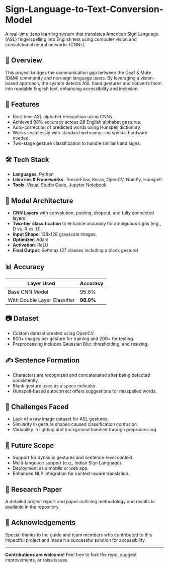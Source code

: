 # Sign-Language-to-Text-Conversion-Model

A real-time deep learning system that translates American Sign Language (ASL) fingerspelling into English text using computer vision and convolutional neural networks (CNNs).

## 📌 Overview

This project bridges the communication gap between the Deaf & Mute (D&M) community and non-sign language users. By leveraging a vision-based approach, the system detects ASL hand gestures and converts them into readable English text, enhancing accessibility and inclusion.

## 🚀 Features

- Real-time ASL alphabet recognition using CNNs.
- Achieved 98% accuracy across 26 English alphabet gestures.
- Auto-correction of predicted words using Hunspell dictionary.
- Works seamlessly with standard webcams—no special hardware needed.
- Two-stage gesture classification to handle similar hand signs.

## 🛠️ Tech Stack

- **Languages**: Python  
- **Libraries & Frameworks**: TensorFlow, Keras, OpenCV, NumPy, Hunspell  
- **Tools**: Visual Studio Code, Jupyter Notebook

## 🧠 Model Architecture

- **CNN Layers** with convolution, pooling, dropout, and fully connected layers.
- **Two-tier classification** to enhance accuracy for ambiguous signs (e.g., D vs. R vs. U).
- **Input Shape**: 128x128 grayscale images.
- **Optimizer**: Adam  
- **Activation**: ReLU  
- **Final Output**: Softmax (27 classes including a blank gesture)

## 📊 Accuracy

| Layer Used       | Accuracy |
|------------------|----------|
| Base CNN Model   | 95.8%    |
| With Double Layer Classifier | **98.0%** |

## 📷 Dataset

- Custom dataset created using OpenCV.
- 800+ images per gesture for training and 200+ for testing.
- Preprocessing includes Gaussian Blur, thresholding, and resizing.

## ✍️ Sentence Formation

- Characters are recognized and concatenated after being detected consistently.
- Blank gesture used as a space indicator.
- Hunspell-based autocorrect offers suggestions for misspelled words.

## 🧩 Challenges Faced

- Lack of a raw image dataset for ASL gestures.
- Similarity in gesture shapes caused classification confusion.
- Variability in lighting and background handled through preprocessing.

## 🔭 Future Scope

- Support for dynamic gestures and sentence-level context.
- Multi-language support (e.g., Indian Sign Language).
- Deployment as a mobile or web app.
- Enhanced NLP integration for context-aware translation.

## 📄 Research Paper

A detailed project report and paper outlining methodology and results is available in the repository.

## 🙌 Acknowledgements

Special thanks to the guide and team members who contributed to this impactful project and made it a successful solution for accessibility.

---

**Contributions are welcome!** Feel free to fork the repo, suggest improvements, or raise issues.

